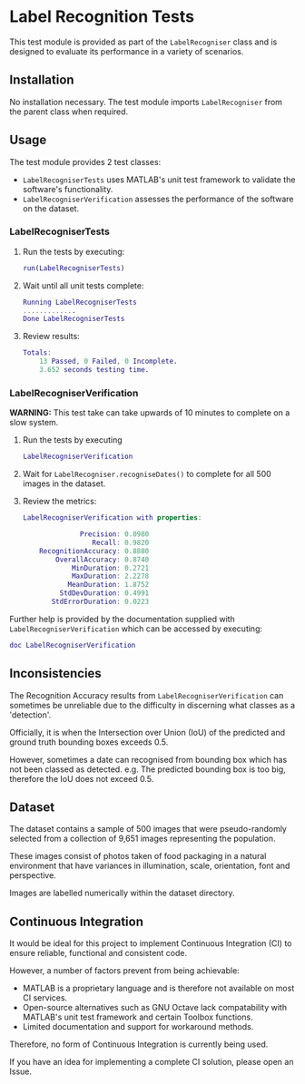 # Label Recognition Tests

This test module is provided as part of the `LabelRecogniser` class and is designed to evaluate its performance in a variety of scenarios.

## Installation

No installation necessary. The test module imports `LabelRecogniser` from the parent class when required.

## Usage

The test module provides 2 test classes: 

* `LabelRecogniserTests` uses MATLAB's unit test framework to validate the software's functionality.
* `LabelRecogniserVerification` assesses the performance of the software on the dataset.

### LabelRecogniserTests

1. Run the tests by executing:
    ```MATLAB
    run(LabelRecogniserTests)
    ```

2. Wait until all unit tests complete:
    ```MATLAB
    Running LabelRecogniserTests
    .............
    Done LabelRecogniserTests
    ```

3. Review results:
    ```MATLAB
    Totals:
        13 Passed, 0 Failed, 0 Incomplete.
        3.652 seconds testing time.
    ```

### LabelRecogniserVerification
**WARNING:** This test take can take upwards of 10 minutes to complete on a slow system.

1. Run the tests by executing
    ```MATLAB
    LabelRecogniserVerification
    ````

2. Wait for `LabelRecogniser.recogniseDates()` to complete for all 500 images in the dataset.

3. Review the metrics:
    ```MATLAB
    LabelRecogniserVerification with properties:

                  Precision: 0.0980
                     Recall: 0.9820
        RecognitionAccuracy: 0.8880
            OverallAccuracy: 0.8740
                MinDuration: 0.2721
                MaxDuration: 2.2278
               MeanDuration: 1.8752
             StdDevDuration: 0.4991
           StdErrorDuration: 0.0223
    ```

Further help is provided by the documentation supplied with `LabelRecogniserVerification` which can be accessed by executing:

```MATLAB
doc LabelRecogniserVerification
```

## Inconsistencies

The Recognition Accuracy results from `LabelRecogniserVerification` can sometimes be unreliable due to the difficulty in discerning what classes as a 'detection'.

Officially, it is when the Intersection over Union (IoU) of the predicted and ground truth bounding boxes exceeds 0.5. 

However, sometimes a date can recognised from bounding box which has not been classed as detected. e.g. The predicted bounding box is too big, therefore the IoU does not exceed 0.5.

## Dataset

The dataset contains a sample of 500 images that were pseudo-randomly selected from a collection of 9,651 images representing the population.

These images consist of photos taken of food packaging in a natural environment that have variances in illumination, scale, orientation, font and perspective.

Images are labelled numerically within the dataset directory.

## Continuous Integration

It would be ideal for this project to implement Continuous Integration (CI) to ensure reliable, functional and consistent code. 

However, a number of factors prevent from being achievable:

* MATLAB is a proprietary language and is therefore not available on most CI services. 
* Open-source alternatives such as GNU Octave lack compatability with MATLAB's unit test framework and certain Toolbox functions.
* Limited documentation and support for workaround methods.

Therefore, no form of Continuous Integration is currently being used. 

If you have an idea for implementing a complete CI solution, please open an Issue. 